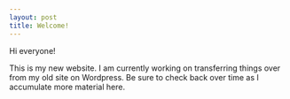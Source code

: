 ```yaml
---
layout: post
title: Welcome!
---
```


Hi everyone! 

This is my new website. I am currently working on transferring things over from
my old site on Wordpress. Be sure to check back over time as I accumulate more
material here.


